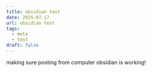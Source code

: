 ```yaml
---
title: obsidian test
date: 2025-07-17
url: obsidian test
tags:
  - meta
  - test
draft: false
---
```

making sure posting from computer obsidian is working!